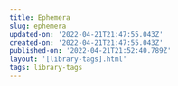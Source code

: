```yaml
---
title: Ephemera
slug: ephemera
updated-on: '2022-04-21T21:47:55.043Z'
created-on: '2022-04-21T21:47:55.043Z'
published-on: '2022-04-21T21:52:40.789Z'
layout: '[library-tags].html'
tags: library-tags
---
```



